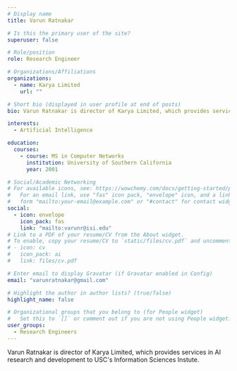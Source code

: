 ```yaml
---
# Display name
title: Varun Ratnakar

# Is this the primary user of the site?
superuser: false

# Role/position
role: Research Engineer

# Organizations/Affiliations
organizations:
  - name: Karya Limited
    url: ""

# Short bio (displayed in user profile at end of posts)
bio: Varun Ratnakar is director of Karya Limited, which provides services in AI research and development to USC's Information Sciences Instute.

interests:
  - Artificial Intelligence

education:
  courses:
    - course: MS in Computer Networks
      institution: University of Southern California
      year: 2001

# Social/Academic Networking
# For available icons, see: https://wowchemy.com/docs/getting-started/page-builder/#icons
#   For an email link, use "fas" icon pack, "envelope" icon, and a link in the
#   form "mailto:your-email@example.com" or "#contact" for contact widget.
social:
  - icon: envelope
    icon_pack: fas
    link: "mailto:varunr@isi.edu"
# Link to a PDF of your resume/CV from the About widget.
# To enable, copy your resume/CV to `static/files/cv.pdf` and uncomment the lines below.
# - icon: cv
#   icon_pack: ai
#   link: files/cv.pdf

# Enter email to display Gravatar (if Gravatar enabled in Config)
email: "varunratnakar@gmail.com"

# Highlight the author in author lists? (true/false)
highlight_name: false

# Organizational groups that you belong to (for People widget)
#   Set this to `[]` or comment out if you are not using People widget.
user_groups:
  - Research Engineers
---
```


Varun Ratnakar is director of Karya Limited, which provides services in AI research and development to USC's Information Sciences Instute.
